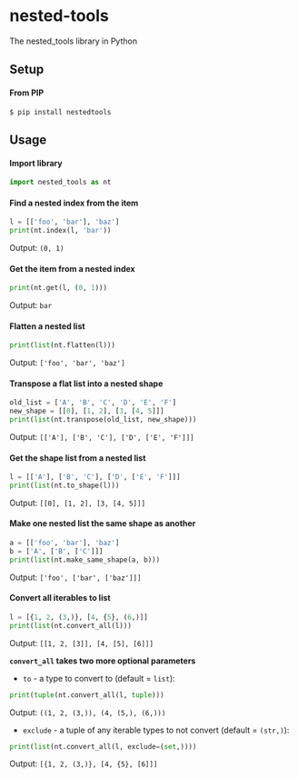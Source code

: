 # nested-tools
The nested_tools library in Python


## Setup

#### From PIP

```
$ pip install nestedtools
```

## Usage

#### Import library

```python
import nested_tools as nt
```

#### Find a nested index from the item

```python
l = [['foo', 'bar'], 'baz']
print(nt.index(l, 'bar'))
```

Output: `(0, 1)`

#### Get the item from a nested index

```python
print(nt.get(l, (0, 1)))
```

Output: `bar`

#### Flatten a nested list

```python
print(list(nt.flatten(l)))
```

Output: `['foo', 'bar', 'baz']`

#### Transpose a flat list into a nested shape

```python
old_list = ['A', 'B', 'C', 'D', 'E', 'F']
new_shape = [[0], [1, 2], [3, [4, 5]]]
print(list(nt.transpose(old_list, new_shape)))
```

Output: `[['A'], ['B', 'C'], ['D', ['E', 'F']]]`

#### Get the shape list from a nested list

```python
l = [['A'], ['B', 'C'], ['D', ['E', 'F']]]
print(list(nt.to_shape(l)))
```

Output: `[[0], [1, 2], [3, [4, 5]]]`

#### Make one nested list the same shape as another

```python
a = [['foo', 'bar'], 'baz']
b = ['A', ['B', ['C']]]
print(list(nt.make_same_shape(a, b)))
```

Output: `['foo', ['bar', ['baz']]]`

#### Convert all iterables to list

```python
l = [{1, 2, (3,)}, [4, {5}, (6,)]]
print(list(nt.convert_all(l)))
```

Output: `[[1, 2, [3]], [4, [5], [6]]]`

**`convert_all` takes two more optional parameters**

* `to` - a type to convert to (default = `list`):

```python
print(tuple(nt.convert_all(l, tuple)))
```

Output: `((1, 2, (3,)), (4, (5,), (6,)))`

* `exclude` - a tuple of any iterable types to not convert (default = `(str,)`):

```python
print(list(nt.convert_all(l, exclude=(set,))))
```

Output: `[{1, 2, (3,)}, [4, {5}, [6]]]`
